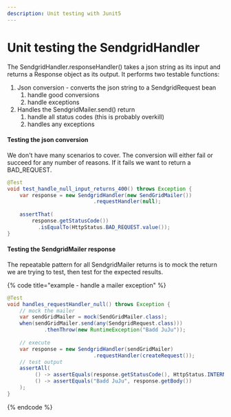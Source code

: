 ```yaml
---
description: Unit testing with Junit5
---
```


# Unit testing the SendgridHandler

The SendgridHandler.responseHandler\(\) takes a json string as its input and returns a Response object as its output.   It performs two testable functions:

1. Json conversion - converts the json string to a SendgridRequest bean
   1. handle good conversions
   2. handle exceptions
2. Handles the SendgridMailer.send\(\) return 
   1. handle all status codes \(this is probably overkill\)
   2. handles any exceptions

#### Testing the json conversion

We don't have many scenarios to cover.  The conversion will either fail or succeed for any number of reasons.   If it fails we want to return a BAD\_REQUEST.

```java
@Test
void test_handle_null_input_returns_400() throws Exception {
    var response = new SendgridHandler(new SendGridMailer())
                            .requestHandler(null);
                            
    assertThat(
        response.getStatusCode())
          .isEqualTo(HttpStatus.BAD_REQUEST.value());
}
```

#### 

#### Testing the SendgridMailer response

The repeatable pattern for all SendgridMailer returns is to mock the return we are trying to test, then test for the expected results.

{% code title="example - handle a mailer exception" %}
```java
@Test 
void handles_requestHandler_null() throws Exception {
    // mock the mailer
    var sendGridMailer = mock(SendGridMailer.class);
    when(sendGridMailer.send(any(SendgridRequest.class)))
            .thenThrow(new RuntimeException("Badd JuJu"));
    
    // execute
    var response = new SendgridHandler(sendGridMailer)
                            .requestHandler(createRequest());
    // test output
    assertAll(
         () -> assertEquals(response.getStatusCode(), HttpStatus.INTERNAL_SERVER_ERROR.value()),
         () -> assertEquals("Badd JuJu", response.getBody())
    );
}
```
{% endcode %}

